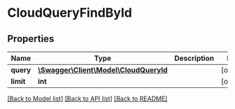 # CloudQueryFindById

## Properties
Name | Type | Description | Notes
------------ | ------------- | ------------- | -------------
**query** | [**\Swagger\Client\Model\CloudQueryId**](CloudQueryId.md) |  | [optional] 
**limit** | **int** |  | [optional] 

[[Back to Model list]](../README.md#documentation-for-models) [[Back to API list]](../README.md#documentation-for-api-endpoints) [[Back to README]](../README.md)


